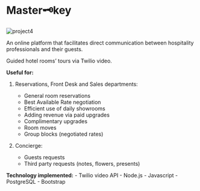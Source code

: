 # Master🗝key

![project4](http://i.imgur.com/CbQKitT.png)

An online platform that facilitates direct communication between hospitality professionals and their guests.

Guided hotel rooms’ tours via Twilio video.

**Useful for:**

1. Reservations, Front Desk and Sales departments:

    -   General room reservations
    -   Best Available Rate negotiation
    -   Efficient use of daily showrooms
    -   Adding revenue via paid upgrades
    -   Complimentary upgrades
    -   Room moves
    -   Group blocks (negotiated rates)


2. Concierge:

    -   Guests requests 
    -   Third party requests (notes, flowers, presents)



**Technology implemented:**
    -   Twilio video API
    -   Node.js
    -   Javascript
    -   PostgreSQL
    -   Bootstrap




